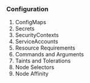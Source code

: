 ### Configuration
1. ConfigMaps
2. Secrets
3. SecurityContexts
4. ServiceAccounts
5. Resource Requirements
6. Commands and Arguments
7. Taints and Tolerations
8. Node Selectors
9. Node Affinity
